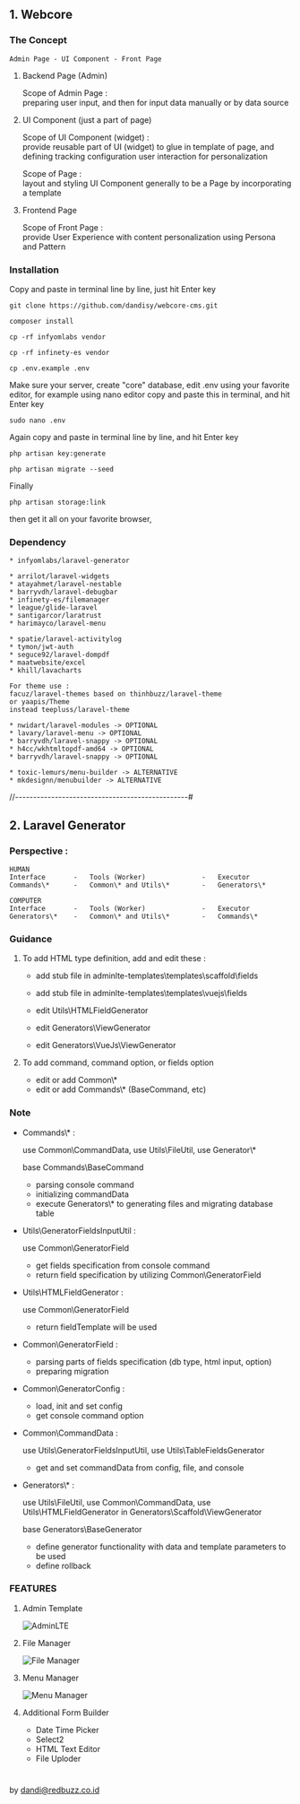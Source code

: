 ## 1. Webcore
### The Concept

    Admin Page - UI Component - Front Page

1.  Backend Page (Admin)
    
    Scope of Admin Page :    
    preparing user input, and then for input data manually or by data source
    
2. UI Component (just a part of page)

    Scope of UI Component (widget) :    
    provide reusable part of UI (widget) to glue in template of page,
    and defining tracking configuration user interaction for personalization
         
    Scope of Page :    
    layout and styling UI Component generally to be a Page by incorporating a template
    
3. Frontend Page

    Scope of Front Page :    
    provide User Experience with content personalization using Persona and Pattern

### Installation

Copy and paste in terminal line by line, just hit Enter key

    git clone https://github.com/dandisy/webcore-cms.git

    composer install
    
    cp -rf infyomlabs vendor
    
    cp -rf infinety-es vendor

    cp .env.example .env

Make sure your server, create "core" database, edit .env using your favorite editor, 
for example using nano editor copy and paste this in terminal, and hit Enter key

    sudo nano .env

Again copy and paste in terminal line by line, and hit Enter key

    php artisan key:generate

    php artisan migrate --seed

Finally

    php artisan storage:link

then get it all on your favorite browser,

### Dependency

    * infyomlabs/laravel-generator
    
    * arrilot/laravel-widgets
    * atayahmet/laravel-nestable
    * barryvdh/laravel-debugbar
    * infinety-es/filemanager
    * league/glide-laravel
    * santigarcor/laratrust
    * harimayco/laravel-menu
    
    * spatie/laravel-activitylog
    * tymon/jwt-auth
    * seguce92/laravel-dompdf
    * maatwebsite/excel
    * khill/lavacharts

    For theme use :
    facuz/laravel-themes based on thinhbuzz/laravel-theme
    or yaapis/Theme
    instead teepluss/laravel-theme
    
    * nwidart/laravel-modules -> OPTIONAL
    * lavary/laravel-menu -> OPTIONAL
    * barryvdh/laravel-snappy -> OPTIONAL
    * h4cc/wkhtmltopdf-amd64 -> OPTIONAL
    * barryvdh/laravel-snappy -> OPTIONAL

    * toxic-lemurs/menu-builder -> ALTERNATIVE
    * mkdesignn/menubuilder -> ALTERNATIVE

//------------------------------------------------#


## 2. Laravel Generator
### Perspective :

    HUMAN
    Interface       -   Tools (Worker)              -   Executor
    Commands\*      -   Common\* and Utils\*        -   Generators\* 
    
    COMPUTER
    Interface       -   Tools (Worker)              -   Executor
    Generators\*    -   Common\* and Utils\*        -   Commands\*    
    
### Guidance

1. To add HTML type definition, add and edit these :
    * add stub file in adminlte-templates\templates\scaffold\fields
    * add stub file in adminlte-templates\templates\vuejs\fields
    * edit Utils\HTMLFieldGenerator

    * edit Generators\ViewGenerator
    * edit Generators\VueJs\ViewGenerator

2. To add command, command option, or fields option
    * edit or add Common\\*
    * edit or add Commands\\* (BaseCommand, etc)
        
### Note

* Commands\\* : 
    
    use Common\CommandData, 
    use Utils\FileUtil,
    use Generator\\* 
    
    base Commands\BaseCommand

    - parsing console command
    - initializing commandData
    - execute Generators\\* to generating files and migrating database table

* Utils\GeneratorFieldsInputUtil : 
    
    use Common\GeneratorField

    - get fields specification from console command
    - return field specification by utilizing Common\GeneratorField

* Utils\HTMLFieldGenerator : 
    
    use Common\GeneratorField

    - return fieldTemplate will be used

* Common\GeneratorField : 

    - parsing parts of fields specification (db type, html input, option)
    - preparing migration

* Common\GeneratorConfig :
    
    - load, init and set config
    - get console command option

* Common\CommandData : 

    use Utils\GeneratorFieldsInputUtil,
    use Utils\TableFieldsGenerator
    
    - get and set commandData from config, file, and console

* Generators\\* : 

    use Utils\FileUtil,
    use Common\CommandData,
    use Utils\HTMLFieldGenerator in Generators\Scaffold\ViewGenerator
    
    base Generators\BaseGenerator

    - define generator functionality with data and template parameters to be used
    - define rollback

### FEATURES

1. Admin Template

    ![AdminLTE](https://camo.githubusercontent.com/e3bbc646d6ff473da2dd6cede2c968846a6982a6/68747470733a2f2f61646d696e6c74652e696f2f41646d696e4c5445322e706e67)

2. File Manager

    ![File Manager](https://cloud.githubusercontent.com/assets/74367/15646143/77016990-265c-11e6-9ecc-d82ae2c74f71.png)

3. Menu Manager

    ![Menu Manager](https://camo.githubusercontent.com/4da267766ad9a79696f8baf988115005ba8bfa9e/68747470733a2f2f7332382e706f7374696d672e6f72672f706678686e716367642f73637265656e73686f745f32303137303831315f3135303331332e706e67)

4. Additional Form Builder

    - Date Time Picker
    - Select2
    - HTML Text Editor
    - File Uploder


#
by dandi@redbuzz.co.id